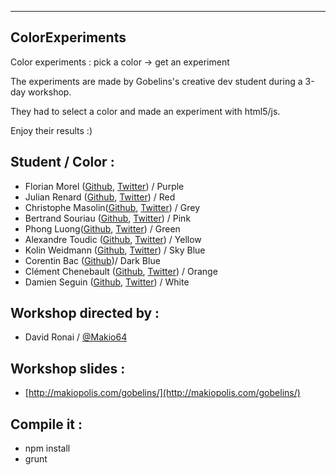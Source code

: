 ----------------
ColorExperiments
----------------

Color experiments : pick a color -> get an experiment

The experiments are made by Gobelins's creative dev student during a 3-day workshop.

They had to select a color and made an experiment with html5/js.

Enjoy their results :)



Student / Color :
-----------------

- Florian Morel ([Github](https://github.com/ayamflow), [Twitter](https://twitter.com/ayamflow)) / Purple
- Julian Renard ([Github](https://github.com/julianfox), [Twitter](https://twitter.com/Julian_renard)) / Red
- Christophe Masolin([Github](https://github.com/FuriouZz), [Twitter](https://twitter.com/FuriouZz)) / Grey
- Bertrand Souriau ([Github](https://github.com/pimeo), [Twitter](https://twitter.com/Pimeo)) / Pink
- Phong Luong([Github](https://github.com/Mizak926), [Twitter](https://twitter.com/Mizak926)) / Green
- Alexandre Toudic ([Github](https://github.com/AlexToudic), [Twitter](https://twitter.com/Alex_Toudic)) / Yellow
- Kolin Weidmann ([Github](https://github.com/kolinw), [Twitter](https://twitter.com/kolin_w)) / Sky Blue
- Corentin Bac ([Github](https://github.com/CorentinBac))/ Dark Blue
- Clément Chenebault ([Github](https://github.com/clementchenebault/), [Twitter](https://twitter.com/ClChenebault_vL)) / Orange
- Damien Seguin ([Github](https://github.com/DamienSeguin), [Twitter](https://twitter.com/damienseguinme)) / White


	
Workshop directed by : 
----------------------
- David Ronai / [@Makio64](https://twitter.com/Makio64)



Workshop slides : 
-----------------
- [http://makiopolis.com/gobelins/](http://makiopolis.com/gobelins/)



Compile it :
------------
- npm install
- grunt